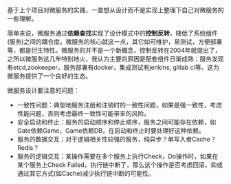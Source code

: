 基于上个项目对微服务的实践，一直想从设计而不是实现上整理下自己对微服务的一些理解。

简单来说，微服务通过**依赖查找**实现了设计模式中的**控制反转**，降低了系统组件(服务)之间的耦合度。微服务的核心就这一点，其它如可维护，易测试，方便部署等，都是衍生特性。微服务的并不是一个新概念，控制反转在2004年就提出了，之所以微服务这几年特别地火，我认为主要的原因是配套组件日渐成熟：服务发现有etcd,zookeeper，服务部署有docker，集成测试有jenkins, gitlab ci等。这为微服务提供了一个良好的生态。

微服务设计要注意的问题：

- 一致性问题：典型地服务注册和注销时的一致性问题，如果是强一致性，考虑性能问题，否则考虑最终一致性可能带来的风险。
- 安全启动和终止：服务的启动顺序和停止顺序，服务之间可能存在依赖，如Gate依赖Game，Game依赖DB，在启动和终止时要处理好这种依赖。
- 服务的数据交互：对于逻辑相关性较强的服务，纯异步？单写入者Cache？Redis？
- 服务的逻辑交互：某操作需要在多个服务上执行Check，Do操作时，如果在某个服务上Check Failed，执行链中断了，那么这个操作是否考虑回滚，抑或通过其它方式(如Cache)减少执行链中断的可能性。

